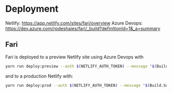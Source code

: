 # Deployment

Netlify: https://app.netlify.com/sites/fari/overview
Azure Devops: https://dev.azure.com/rpdeshaies/fari/_build?definitionId=1&_a=summary

## Fari

Fari is deployed to a preview Netlify site using Azure Devops with

```sh
yarn run deploy:preview --auth $(NETLIFY_AUTH_TOKEN) --message "$(Build.SourceBranch)"
```

and to a production Netlify with:

```sh
yarn run deploy:prod --auth $(NETLIFY_AUTH_TOKEN) --message "$(Build.SourceBranch)"
```
